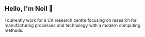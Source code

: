 <h2> Hello, I'm Neil 👋 </h2>

<p> I currently work for a UK research centre focusing on research for manufacturing processes and technology with a modern computing methods.</p>


